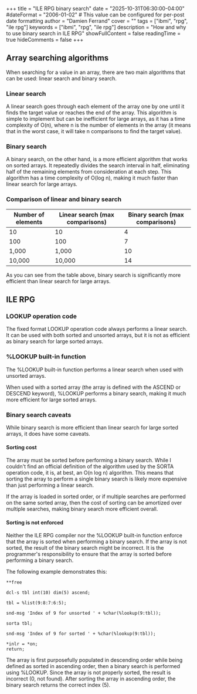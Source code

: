 +++
title = "ILE RPG binary search"
date = "2025-10-31T06:30:00-04:00"
#dateFormat = "2006-01-02" # This value can be configured for per-post date formatting
author = "Damien Ferrand"
cover = ""
tags = ["ibmi", "rpg", "ile rpg"]
keywords = ["ibmi", "rpg", "ile rpg"]
description = "How and why to use binary search in ILE RPG"
showFullContent = false
readingTime = true
hideComments = false
+++

## Array searching algorithms

When searching for a value in an array, there are two main algorithms that can be used: linear search and binary search.

### Linear search

A linear search goes through each element of the array one by one until it finds the target value or reaches the end of the array. This algorithm is simple to implement but can be inefficient for large arrays, as it has a time complexity of O(n), where n is the number of elements in the array (it means that in the worst case, it will take n comparisons to find the target value).

### Binary search

A binary search, on the other hand, is a more efficient algorithm that works on sorted arrays. It repeatedly divides the search interval in half, eliminating half of the remaining elements from consideration at each step. This algorithm has a time complexity of O(log n), making it much faster than linear search for large arrays.

### Comparison of linear and binary search

| Number of elements | Linear search (max comparisons) | Binary search (max comparisons) |
|--------------------|---------------------------------|----------------------------------|
| 10                 | 10                              | 4                                |
| 100                | 100                             | 7                                | 
| 1,000              | 1,000                           | 10                               |
| 10,000             | 10,000                          | 14                               |

As you can see from the table above, binary search is significantly more efficient than linear search for large arrays.

## ILE RPG 

### LOOKUP operation code

The fixed format LOOKUP operation code always performs a linear search. It can be used with both sorted and unsorted arrays, but it is not as efficient as binary search for large sorted arrays.

### %LOOKUP built-in function

The %LOOKUP built-in function performs a linear search when used with unsorted arrays.

When used with a sorted array (the array is defined with the ASCEND or DESCEND keyword), %LOOKUP performs a binary search, making it much more efficient for large sorted arrays.

### Binary search caveats

While binary search is more efficient than linear search for large sorted arrays, it does have some caveats.

#### Sorting cost

The array must be sorted before performing a binary search. While I couldn't find an official definition of the algorithm used by the SORTA operation code, it is, at best, an O(n log n) algorithm. This means that sorting the array to perform a single binary search is likely more expensive than just performing a linear search.

If the array is loaded in sorted order, or if multiple searches are performed on the same sorted array, then the cost of sorting can be amortized over multiple searches, making binary search more efficient overall.

#### Sorting is not enforced

Neither the ILE RPG compiler nor the %LOOKUP built-in function enforce that the array is sorted when performing a binary search. If the array is not sorted, the result of the binary search might be incorrect.
It is the programmer's responsibility to ensure that the array is sorted before performing a binary search.

The following example demonstrates this:

```rpg
**free

dcl-s tbl int(10) dim(5) ascend;

tbl = %list(9:8:7:6:5);

snd-msg 'Index of 9 for unsorted ' + %char(%lookup(9:tbl));

sorta tbl;

snd-msg 'Index of 9 for sorted ' + %char(%lookup(9:tbl));

*inlr = *on;
return;
```

The array is first purposefully populated in descending order while being defined as sorted in ascending order, then a binary search is performed using %LOOKUP. Since the array is not properly sorted, the result is incorrect (0, not found). After sorting the array in ascending order, the binary search returns the correct index (5).
